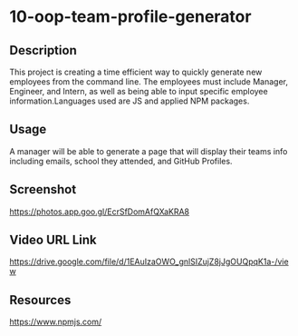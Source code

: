 # 10-oop-team-profile-generator
 ## Description
 This project is creating a time efficient way to quickly generate new employees from the command line. The employees must include Manager, Engineer, and Intern, as well as being able to input specific employee information.Languages used are JS and applied NPM packages.

## Usage
A manager will be able to generate a page that will display their teams info including emails, school they attended, and GitHub Profiles. 

## Screenshot
https://photos.app.goo.gl/EcrSfDomAfQXaKRA8

## Video URL Link 
https://drive.google.com/file/d/1EAuIzaOWO_gnlSIZujZ8jJgOUQpqK1a-/view
## Resources
https://www.npmjs.com/  

